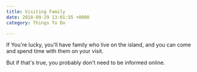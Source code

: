 ```yaml
---
title: Visiting Family
date: 2018-09-29 13:01:55 +0000
category: Things To Do

---
```

If You're lucky, you'll have family who live on the island, and you can come and spend time with them on your visit.

But if that's true, you probably don't need to be informed online.
